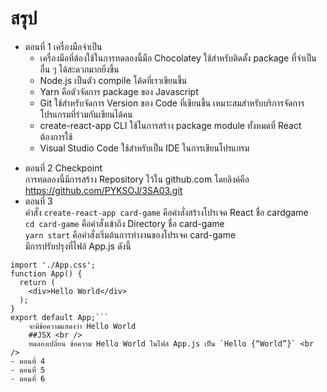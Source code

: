 # สรุป

- ตอนที่ 1 เครื่องมือจำเป็น<br />
  - เครื่องมือที่ต้องใช้ในการทดลองนี้มือ
    Chocolatey ใช้สำหรับติดตั้ง package ที่จำเป็นอื่น ๆ ได้สะดวกมากยิ่งขึ้น
  * Node.js เป็นตัว compile โค้ดที่เราเขียนขึ้น
  * Yarn คือตัวจัดการ package ของ Javascript
  * Git ใช้สำหรับจัดการ Version ของ Code ที่เขียนขึ้น เหมาะสมสำหรับบริการจัดการโปรแกรมที่ร่วมกันเขียนได้คน
  * create-react-app CLI ใช้ในการสร้าง package module ทั้งหมดที่ React ต้องการใช้
  * Visual Studio Code ใช้สำหรับเป็น IDE ในการเขียนโปรแกรม

* ตอนที่ 2 Checkpoint <br />
  การทดลองนี้มีการสร้าง Repository ไว้ใน github.com โดยลิงค์คือ https://github.com/PYKSOJ/3SA03.git <br />
* ตอนที่ 3 <br />
  คำสั่ง `create-react-app card-game` คือคำสั่งสร้างโปรเจค React ชื่อ cardgame<br />
  `cd card-game` คือคำสั่งเข้าถึง Directory ชื่อ card-game<br />
  `yarn start` คือคำสั่งเริ่มต้นการทำงานของโปรเจค card-game<br />
  มีการปรับปรุงที่ไฟล์ App.js ดังนี้

````import React from 'react';
import './App.css';
function App() {
  return (
    <div>Hello World</div>
  );
}
export default App;```
    จะมีข้อความแสดงว่า Hello World
    ##JSX <br />
    ทดลองเปลี่ยน ข้อความ Hello World ในไฟล์ App.js เป็น `Hello {“World”}` <br />
- ตอนที่ 4
- ตอนที่ 5
- ตอนที่ 6

````
